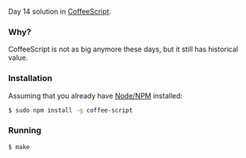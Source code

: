Day 14 solution in [CoffeeScript](https://en.wikipedia.org/wiki/CoffeeScript).


### Why?

CoffeeScript is not as big anymore these days, but it still has historical value.

### Installation

Assuming that you already have [Node/NPM](https://nodejs.org/en/download/package-manager/#debian-and-ubuntu-based-linux-distributions) installed:

```bash
$ sudo npm install -g coffee-script
```

### Running

```bash
$ make
```
